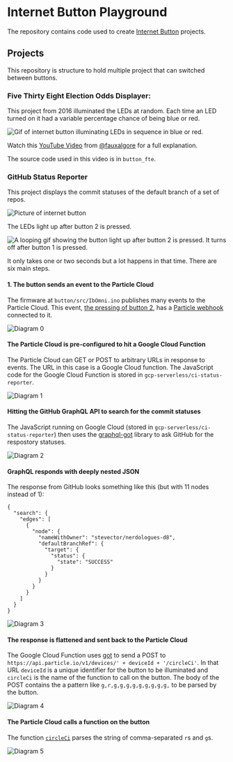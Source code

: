 # Internet Button Playground

The repository contains code used to create [Internet Button](https://store.particle.io/products/internet-button) projects.

## Projects

This repository is structure to hold multiple project that can switched between buttons.

### Five Thirty Eight Election Odds Displayer:

This project from 2016 illuminated the LEDs at random. Each time an LED turned on it had a variable percentage chance of being blue or red.

![Gif of internet button illuminating LEDs in sequence in blue or red.](https://raw.githubusercontent.com/stevector/internet-button-playground/e3140c7b876f8c8ea715441e7e397741c05e7603/documentation/images/538.gif)

Watch this [YouTube Video](https://www.youtube.com/watch?v=ujS55u_myBg) from [@fauxalgore](https://github.com/fauxalgore) for a full explanation.

The source code used in this video is in `button_fte`.

### GitHub Status Reporter

This project displays the commit statuses of the default branch of a set of repos.

![Picture of internet button](https://raw.githubusercontent.com/stevector/internet-button-playground/64ca909a44d291400613668117435c3545ed1c01/documentation/images/ci-display-print.jpg)

The LEDs light up after button 2 is pressed.

![A looping gif showing the button light up after button 2 is pressed. It turns off after button 1 is pressed.](https://raw.githubusercontent.com/stevector/internet-button-playground/64ca909a44d291400613668117435c3545ed1c01/documentation/images/button-press.gif)

It only takes one or two seconds but a lot happens in that time. There are six main steps.

#### 1. The button sends an event to the Particle Cloud

The firmware  at `button/src/IbOmni.ino` publishes many events to the Particle Cloud. This event, [the pressing of button 2](https://github.com/stevector/internet-button-playground/blob/315cb6d5e9ec59e1ecf33497a2a90b981b619b30/button/src/IbOmni.ino#L107), has a [Particle webhook](https://docs.particle.io/reference/device-cloud/webhooks/) connected to it.

![Diagram 0](https://raw.githubusercontent.com/stevector/internet-button-playground/64ca909a44d291400613668117435c3545ed1c01/documentation/images/CI_diplay_diagram0.jpg)

#### The Particle Cloud is pre-configured to hit a Google Cloud Function

The Particle Cloud can GET or POST to arbitrary URLs in response to events.
The URL in this case is a Google Cloud function.
The JavaScript code for the Google Cloud Function is stored in `gcp-serverless/ci-status-reporter`.

![Diagram 1](https://raw.githubusercontent.com/stevector/internet-button-playground/64ca909a44d291400613668117435c3545ed1c01/documentation/images/CI_diplay_diagram1.jpg)

#### Hitting the GitHub GraphQL API to search for the commit statuses

The JavaScript running on Google Cloud (stored in `gcp-serverless/ci-status-reporter`) then uses the [graphql-got](https://www.npmjs.com/package/graphql-got) library to ask GitHub for the respostory statuses.

![Diagram 2](https://raw.githubusercontent.com/stevector/internet-button-playground/64ca909a44d291400613668117435c3545ed1c01/documentation/images/CI_diplay_diagram2.jpg)

#### GraphQL responds with deeply nested JSON

The response from GitHub looks something like this (but with 11 nodes instead of 1):

```
{
  "search": {
    "edges": [
      {
        "node": {
          "nameWithOwner": "stevector/nerdologues-d8",
          "defaultBranchRef": {
            "target": {
              "status": {
                "state": "SUCCESS"
              }
            }
          }
        }
      }
    ]
  }
}
```

![Diagram 3](https://raw.githubusercontent.com/stevector/internet-button-playground/64ca909a44d291400613668117435c3545ed1c01/documentation/images/CI_diplay_diagram3.jpg)

#### The response is flattened and sent back to the Particle Cloud

The Google Cloud Function uses [got](https://www.npmjs.com/package/got) to send a POST to `https://api.particle.io/v1/devices/' + deviceId + '/circleCi'`.
In that URL `deviceId` is a unique identifier for the button to be illuminated and `circleCi` is the name of the function to call on the button.
The body of the POST contains the a pattern like `g,r,g,g,g,g,g,g,g,g,g,` to be parsed by the button.

![Diagram 4](https://raw.githubusercontent.com/stevector/internet-button-playground/64ca909a44d291400613668117435c3545ed1c01/documentation/images/CI_diplay_diagram4.jpg)

#### The Particle Cloud calls a function on the button

The function [`circleCi`](https://github.com/stevector/internet-button-playground/blob/bd152047d8685e69e63d6b8f1e573f1ed57d7f72/button/src/IbOmni.ino#L231) parses the string of comma-separated `r`s and `g`s.

![Diagram 5](https://raw.githubusercontent.com/stevector/internet-button-playground/64ca909a44d291400613668117435c3545ed1c01/documentation/images/CI_diplay_diagram5.jpg)

